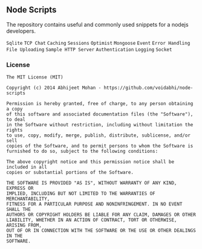 ## Node Scripts

The repository contains useful and commonly used snippets for a nodejs developers.

`Sqlite` `TCP Chat` `Caching` `Sessions` `Optimist` `Mongoose` `Event` `Error Handling` `File Uploading` 
`Sample HTTP Server` `Authentication` `Logging` `Socket`


### License 

```
The MIT License (MIT)

Copyright (c) 2014 Abhijeet Mohan - https://github.com/voidabhi/node-scripts

Permission is hereby granted, free of charge, to any person obtaining a copy
of this software and associated documentation files (the "Software"), to deal
in the Software without restriction, including without limitation the rights
to use, copy, modify, merge, publish, distribute, sublicense, and/or sell
copies of the Software, and to permit persons to whom the Software is
furnished to do so, subject to the following conditions:

The above copyright notice and this permission notice shall be included in all
copies or substantial portions of the Software.

THE SOFTWARE IS PROVIDED "AS IS", WITHOUT WARRANTY OF ANY KIND, EXPRESS OR
IMPLIED, INCLUDING BUT NOT LIMITED TO THE WARRANTIES OF MERCHANTABILITY,
FITNESS FOR A PARTICULAR PURPOSE AND NONINFRINGEMENT. IN NO EVENT SHALL THE
AUTHORS OR COPYRIGHT HOLDERS BE LIABLE FOR ANY CLAIM, DAMAGES OR OTHER
LIABILITY, WHETHER IN AN ACTION OF CONTRACT, TORT OR OTHERWISE, ARISING FROM,
OUT OF OR IN CONNECTION WITH THE SOFTWARE OR THE USE OR OTHER DEALINGS IN THE
SOFTWARE.
```
